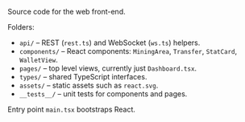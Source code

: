 Source code for the web front-end.

Folders:
- `api/` – REST (`rest.ts`) and WebSocket (`ws.ts`) helpers.
- `components/` – React components: `MiningArea`, `Transfer`, `StatCard`, `WalletView`.
- `pages/` – top level views, currently just `Dashboard.tsx`.
- `types/` – shared TypeScript interfaces.
- `assets/` – static assets such as `react.svg`.
- `__tests__/` – unit tests for components and pages.

Entry point `main.tsx` bootstraps React.
